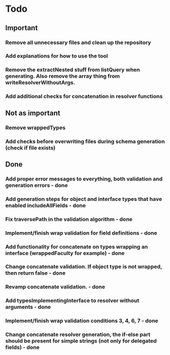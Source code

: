 # Todo

## Important

### Remove all unnecessary files and clean up the repository

### Add explanations for how to use the tool 

### Remove the extractNested stuff from listQuery when generating. Also remove the array thing from writeResolverWithoutArgs. 

### Add additional checks for concatenation in resolver functions

## Not as important

### Remove wrappedTypes 

### Add checks before overwriting files during schema generation (check if file exists)

## Done

### Add proper error messages to everything, both validation and generation errors - done

### Add generation steps for object and interface types that have enabled includeAllFields - done

### Fix traversePath in the validation algorithm - done

### Implement/finish wrap validation for field definitions - done

### Add functionality for concatenate on types wrapping an interface (wrappedFaculty for example) - done

### Change concatenate validation. If object type is not wrapped, then return false - done

### Revamp concatenate validation. - done

### Add typesImplementingInterface to resolver without arguments - done

### Implement/finish wrap validation conditions 3, 4, 6, 7 - done

### Change concatenate resolver generation, the if-else part should be present for simple strings (not only for delegated fields) - done


